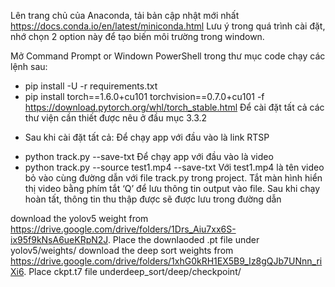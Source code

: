 Lên trang chủ của Anaconda, tải bản cập nhật mới nhất
https://docs.conda.io/en/latest/miniconda.html
Lưu ý trong quá trình cài đặt, nhớ chọn 2 option này để tạo biến môi trường trong windown.

Mở Command Prompt or Windown PowerShell trong thư mục code chạy các lệnh sau:
- pip install -U -r requirements.txt
- pip install torch==1.6.0+cu101 torchvision==0.7.0+cu101 -f https://download.pytorch.org/whl/torch_stable.html
Để cài đặt tất cả các thư viện cần thiết được nêu ở đầu mục 3.3.2
* Sau khi cài đặt tất cả:
Để chạy app với đầu vào là link RTSP
- python track.py --save-txt
Để chạy app với đầu vào là video
- python track.py --source test1.mp4 --save-txt
Với test1.mp4 là tên video bỏ vào cùng đường dẫn với file track.py trong project.
Tắt màn hình hiển thị video bằng phím tắt ‘Q’ để lưu thông tin output vào file.
Sau khi chạy hoàn tất, thông tin thu thập được sẽ được lưu trong đường dẫn


download the yolov5 weight from https://drive.google.com/drive/folders/1Drs_Aiu7xx6S-ix95f9kNsA6ueKRpN2J. Place the downlaoded .pt file under yolov5/weights/
download the deep sort weights from https://drive.google.com/drive/folders/1xhG0kRH1EX5B9_Iz8gQJb7UNnn_riXi6. Place ckpt.t7 file underdeep_sort/deep/checkpoint/